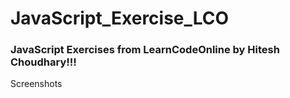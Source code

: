 # JavaScript_Exercise_LCO

### JavaScript Exercises from LearnCodeOnline by Hitesh Choudhary!!!


Screenshots

